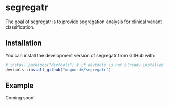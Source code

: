 
<!-- README.md is generated from README.Rmd. Please edit that file -->

# segregatr

<!-- badges: start -->

<!-- badges: end -->

The goal of segregatr is to provide segregation analysis for clinical
variant classification.

## Installation

You can install the development version of segregatr from GitHub with:

``` r
# install.packages("devtools") # if devtools is not already installed
devtools::install_github("magnusdv/segregatr")
```

## Example

Coming soon\!
